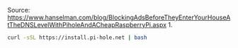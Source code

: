 Source: https://www.hanselman.com/blog/BlockingAdsBeforeTheyEnterYourHouseAtTheDNSLevelWithPiholeAndACheapRaspberryPi.aspx
1. 
```bash
curl -sSL https://install.pi-hole.net | bash
```
